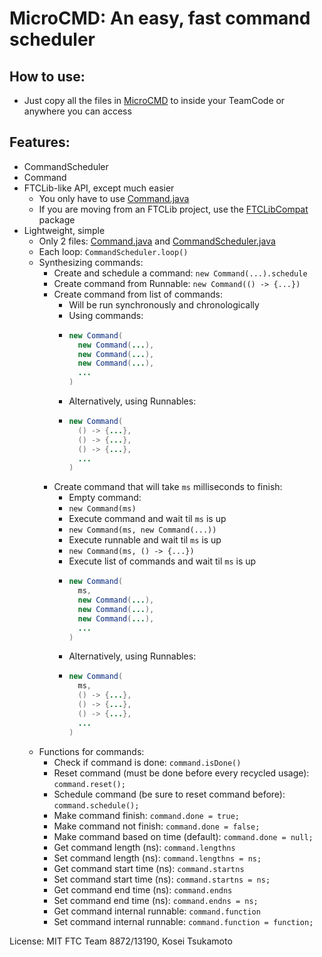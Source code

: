 # MicroCMD: An easy, fast command scheduler

## How to use:
- Just copy all the files in [MicroCMD](./) to inside your TeamCode or anywhere you can access

## Features:
- CommandScheduler
- Command
- FTCLib-like API, except much easier
  - You only have to use [Command.java](Command.java)
  - If you are moving from an FTCLib project, use the [FTCLibCompat](FTCLibCompat) package
- Lightweight, simple
  - Only 2 files: [Command.java](Command.java) and [CommandScheduler.java](CommandScheduler.java)
  - Each loop: `CommandScheduler.loop()`
  - Synthesizing commands:
    - Create and schedule a command: `new Command(...).schedule`
    - Create command from Runnable: `new Command(() -> {...})`
    - Create command from list of commands:
      - Will be run synchronously and chronologically
      - Using commands:
      - ```java
        new Command(
          new Command(...),
          new Command(...),
          new Command(...),
          ...
        )
      - Alternatively, using Runnables:
      - ```java
        new Command(
          () -> {...},
          () -> {...},
          () -> {...},
          ...
        )
    - Create command that will take `ms` milliseconds to finish:
      - Empty command:
      - `new Command(ms)`
      - Execute command and wait til `ms` is up
      - `new Command(ms, new Command(...))`
      - Execute runnable and wait til `ms` is up
      - `new Command(ms, () -> {...})`
      - Execute list of commands and wait til `ms` is up
      - ```java
        new Command(
          ms,
          new Command(...),
          new Command(...),
          new Command(...),
          ...
        )
      - Alternatively, using Runnables:
      - ```java
        new Command(
          ms,
          () -> {...},
          () -> {...},
          () -> {...},
          ...
        )
  - Functions for commands:
    - Check if command is done: `command.isDone()`
    - Reset command (must be done before every recycled usage): `command.reset();`
    - Schedule command (be sure to reset command before): `command.schedule();`
    - Make command finish: `command.done = true;`
    - Make command not finish: `command.done = false;`
    - Make command based on time (default): `command.done = null;`
    - Get command length (ns): `command.lengthns`
    - Set command length (ns): `command.lengthns = ns;`
    - Get command start time (ns): `command.startns`
    - Set command start time (ns): `command.startns = ns;`
    - Get command end time (ns): `command.endns`
    - Set command end time (ns): `command.endns = ns;`
    - Get command internal runnable: `command.function`
    - Set command internal runnable: `command.function = function;`


License: MIT
FTC Team 8872/13190, Kosei Tsukamoto